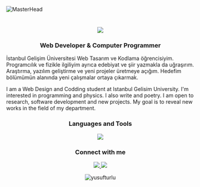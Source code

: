 ![MasterHead](https://wallpaperaccess.com/full/2671300.jpg)
<h1 align="center">
    <img src="https://readme-typing-svg.herokuapp.com/?font=Ubuntu&size=35&center=true&vCenter=true&width=500&height=70&duration=3000&lines=Hi+There!+👋;+I'm+Yusuf!;" />
</h1>
<h3 align="center">Web Developer & Computer Programmer</h3>

<p>İstanbul Gelişim Üniversitesi Web Tasarım ve Kodlama öğrencisiyim. Programcılık ve fizikle ilgiliyim ayrıca edebiyat ve şiir yazmakla da uğraşırım. Araştırma, yazılım geliştirme ve yeni projeler üretmeye açığım. Hedefim bölümümün alanında yeni çalışmalar ortaya çıkarmak.


I am a Web Design and Codding student at Istanbul Gelisim University. I'm interested in programming and physics. I also write and poetry. I am open to research, software development and new projects. My goal is to reveal new works in the field of my department.</p>

<h3 align="center">Languages and Tools</h3>
<p align="center">
  <img src="https://skillicons.dev/icons?i=html,css,javascript,bootstrap,jquery,php,python,linux,ubuntu,vscode,sublime,github,git,django,flask,mysql,postgresql,sqlite" />
</p>

<h3 align="center">Connect with me</h3>
<p align="center">  <a href="https://www.linkedin.com/in/yusuf-t-296635232/" target="_blank">
    <img src="https://img.shields.io/badge/LinkedIn-0077B5?style=for-the-badge&logo=linkedin&logoColor=white" target="_blank" />
  </a>
    <a href="mailto:yusufturlu@proton.me">
    <img src="https://img.shields.io/badge/Gmail-333333?style=for-the-badge&logo=gmail&logoColor=red" />
  </a></p>

<p align="center"  ><img align="center" src="https://github-readme-stats.vercel.app/api/top-langs?username=yusufturlu&show_icons=true&locale=en&layout=compact" alt="yusufturlu" /></p>


